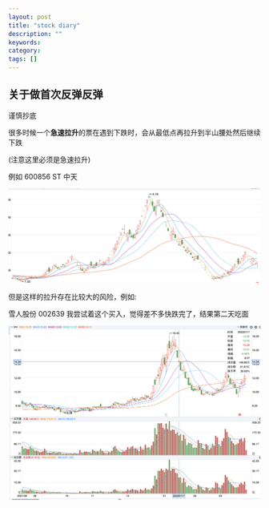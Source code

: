 ```yaml
---
layout: post
title: "stock diary"
description: ""
keywords: 
category: 
tags: []
---
```




## 关于做首次反弹反弹



谨慎抄底



很多时候一个**急速拉升**的票在遇到下跌时，会从最低点再拉升到半山腰处然后继续下跌

(注意这里必须是急速拉升)



例如 600856  ST 中天



![image-20220323201431703](../assets/images/image-20220323201431703.png)



但是这样的拉升存在比较大的风险，例如:

雪人股份 002639 我尝试着这个买入，觉得差不多快跌完了，结果第二天吃面

![image-20220323204437479](../assets/images/image-20220323204437479.png)
